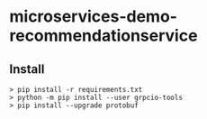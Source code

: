 # microservices-demo-recommendationservice

## Install

``` 
> pip install -r requirements.txt 
> python -m pip install --user grpcio-tools
> pip install --upgrade protobuf
```
